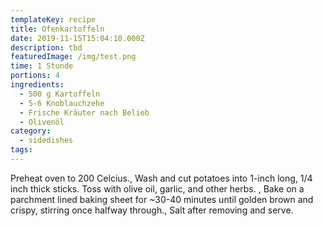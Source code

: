 ```yaml
---
templateKey: recipe
title: Ofenkartoffeln
date: 2019-11-15T15:04:10.000Z
description: tbd
featuredImage: /img/test.png
time: 1 Stunde
portions: 4
ingredients:
  - 500 g Kartoffeln
  - 5-6 Knoblauchzehe
  - Frische Kräuter nach Belieb
  - Olivenöl
category:
  - sidedishes
tags:
---
```


Preheat oven to 200 Celcius., Wash and cut potatoes into 1-inch long, 1/4 inch thick sticks. Toss with olive oil, garlic, and other herbs. , Bake on a parchment lined baking sheet for ~30-40 minutes until golden brown and crispy, stirring once halfway through., Salt after removing and serve.

